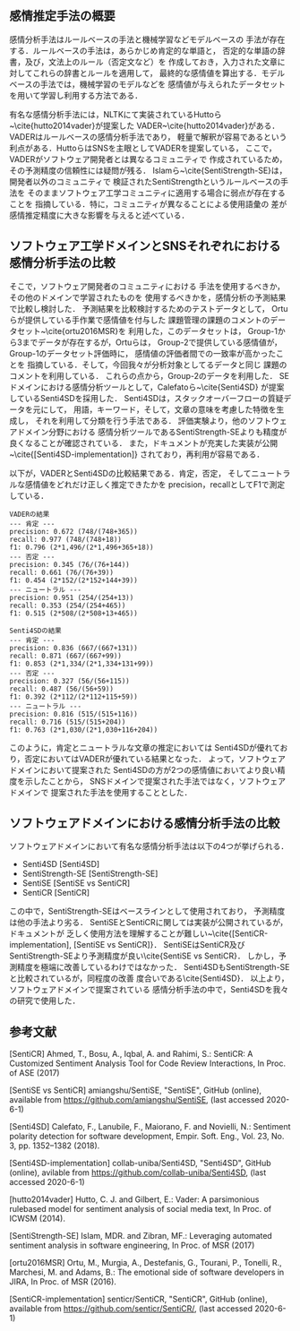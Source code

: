 
## 感情推定手法の概要

感情分析手法はルールベースの手法と機械学習などモデルベースの
手法が存在する．ルールベースの手法は，あらかじめ肯定的な単語と，
否定的な単語の辞書，及び，文法上のルール（否定文など）を
作成しておき，入力された文章に対してこれらの辞書とルールを適用して，
最終的な感情値を算出する．モデルベースの手法では，機械学習のモデルなどを
感情値が与えられたデータセットを用いて学習し利用する方法である．

有名な感情分析手法には，NLTKにて実装されているHuttoら~\cite{hutto2014vader}が提案した
VADER~\cite{hutto2014vader}がある．VADERはルールベースの感情分析手法であり，
軽量で解釈が容易であるという利点がある．HuttoらはSNSを主眼としてVADERを提案している，
ここで，VADERがソフトウェア開発者とは異なるコミュニティで
作成されているため，その予測精度の信頼性には疑問が残る．
Islamら~\cite{SentiStrength-SE}は，開発者以外のコミュニティで
検証されたSentiStrengthというルールベースの手法を
そのままソフトウェア工学コミュニティに適用する場合に弱点が存在することを
指摘している．特に，コミュニティが異なることによる使用語彙の
差が感情推定精度に大きな影響を与えると述べている．


## ソフトウェア工学ドメインとSNSそれぞれにおける感情分析手法の比較

そこで，ソフトウェア開発者のコミュニティにおける
手法を使用するべきか，その他のドメインで学習されたものを
使用するべきかを，感情分析の予測結果で比較し検討した．
予測結果を比較検討するためのテストデータとして，
Ortuらが提供している手作業で感情値を付与した
課題管理の課題のコメントのデータセット~\cite{ortu2016MSR}を
利用した，このデータセットは，
Group-1から3までデータが存在するが，Ortuらは，
Group-2で提供している感情値が，Group-1のデータセット評価時に，
感情値の評価者間での一致率が高かったことを
指摘している．そして，今回我々が分析対象としてるデータと同じ
課題のコメントを利用している．
これらの点から，Group-2のデータを利用した．
SEドメインにおける感情分析ツールとして，Calefatoら~\cite{Senti4SD}
が提案しているSenti4SDを採用した．
Senti4SDは，スタックオーバーフローの質疑データを元にして，
用語，キーワード，そして，文章の意味を考慮した特徴を生成し，
それを利用して分類を行う手法である．
評価実験より，他のソフトウェアドメイン分野における
感情分析ツールであるSentiStrength-SEよりも精度が良くなることが確認されている．
また，ドキュメントが充実した実装が公開~\cite{[Senti4SD-implementation]}
されており，再利用が容易である．


以下が，VADERとSenti4SDの比較結果である．肯定，否定，
そしてニュートラルな感情値をどれだけ正しく推定できたかを
precision，recallとしてF1で測定している．

```VADERの結果
VADERの結果
--- 肯定 ---
precision: 0.672 (748/(748+365))
recall: 0.977 (748/(748+18))
f1: 0.796 (2*1,496/(2*1,496+365+18))
--- 否定 ---
precision: 0.345 (76/(76+144))
recall: 0.661 (76/(76+39))
f1: 0.454 (2*152/(2*152+144+39))
--- ニュートラル ---
precision: 0.951 (254/(254+13))
recall: 0.353 (254/(254+465))
f1: 0.515 (2*508/(2*508+13+465))
```

```Senti4SDの結果
Senti4SDの結果
--- 肯定 ---
precision: 0.836 (667/(667+131))
recall: 0.871 (667/(667+99))
f1: 0.853 (2*1,334/(2*1,334+131+99))
--- 否定 ---
precision: 0.327 (56/(56+115))
recall: 0.487 (56/(56+59))
f1: 0.392 (2*112/(2*112+115+59))
--- ニュートラル ---
precision: 0.816 (515/(515+116))
recall: 0.716 (515/(515+204))
f1: 0.763 (2*1,030/(2*1,030+116+204))
```

このように，肯定とニュートラルな文章の推定においては
Senti4SDが優れており，否定においてはVADERが優れている結果となった．
よって，ソフトウェアドメインにおいて提案された
Senti4SDの方が2つの感情値においてより良い精度を示したことから，
SNSドメインで提案された手法ではなく，ソフトウェアドメインで
提案された手法を使用することとした．


## ソフトウェアドメインにおける感情分析手法の比較

ソフトウェアドメインにおいて有名な感情分析手法は以下の4つが挙げられる．
- Senti4SD [Senti4SD]
- SentiStrength-SE [SentiStrength-SE]
- SentiSE [SentiSE vs SentiCR]
- SentiCR [SentiCR]


この中で，SentiStrength-SEはベースラインとして使用されており，
予測精度は他の手法より劣る．
SentiSEとSentiCRに関しては実装が公開されているが，ドキュメントが
乏しく使用方法を理解することが難しい~\cite{[SentiCR-implementation], [SentiSE vs SentiCR]}．
SentiSEはSentiCR及びSentiStrength-SEより予測精度が良い\cite{SentiSE vs SentiCR}．
しかし，予測精度を極端に改善しているわけではなかった．
Senti4SDもSentiStrength-SEと比較されているが，同程度の改善
度合いである\cite{Senti4SD}．
以上より，ソフトウェアドメインで提案されている
感情分析手法の中で，Senti4SDを我々の研究で使用した．


## 参考文献

[SentiCR]
Ahmed, T., Bosu, A., Iqbal, A. and Rahimi, S.: SentiCR: A Customized Sentiment Analysis Tool for Code Review Interactions, In Proc. of ASE (2017)

[SentiSE vs SentiCR]
amiangshu/SentiSE, "SentiSE", GitHub (online), available from <https://github.com/amiangshu/SentiSE>, (last accessed 2020-6-1)

[Senti4SD]
Calefato, F., Lanubile, F., Maiorano, F. and Novielli, N.: Sentiment polarity detection for software development, Empir. Soft. Eng., Vol. 23, No. 3, pp. 1352–1382 (2018).

[Senti4SD-implementation]
collab-uniba/Senti4SD, "Senti4SD", GitHub (online), avilable from <https://github.com/collab-uniba/Senti4SD>, (last accessed 2020-6-1)

[hutto2014vader]
Hutto, C. J. and Gilbert, E.: Vader: A parsimonious rulebased model for sentiment analysis of social media text, In Proc. of ICWSM (2014).


[SentiStrength-SE]
Islam, MDR. and Zibran, MF.: Leveraging automated sentiment analysis in software engineering, In Proc. of MSR (2017)

[ortu2016MSR]
Ortu, M., Murgia, A., Destefanis, G., Tourani, P., Tonelli, R., Marchesi, M. and Adams, B.: The emotional side of software developers in JIRA, In Proc. of MSR (2016).
  
[SentiCR-implementation]
senticr/SentiCR, "SentiCR", GitHub (online), available from <https://github.com/senticr/SentiCR/>, (last accessed 2020-6-1)
